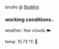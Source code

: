 brodie @ [BluMint](https://www.linkedin.com/company/blumint-io/)

<!--weather_start-->
### working conditions..

weather: few clouds ☁️

temp: 15.73 °C 👕

<!--weather_end-->
